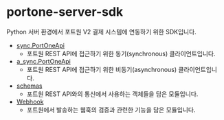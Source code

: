 # portone-server-sdk

Python 서버 환경에서 포트원 V2 결제 시스템에 연동하기 위한 SDK입니다.

- [sync.PortOneApi](PortOneApi.md)
    - 포트원 REST API에 접근하기 위한 동기(synchronous) 클라이언트입니다.
- [a_sync.PortOneApi](PortOneApi.md)
    - 포트원 REST API에 접근하기 위한 비동기(asynchronous) 클라이언트입니다.
- [schemas](Schemas.md)
    - 포트원 REST API와의 통신에서 사용하는 객체들을 담은 모듈입니다.
- [Webhook](Webhook.md)
    - 포트원에서 발송하는 웹훅의 검증과 관련한 기능을 담은 모듈입니다.
